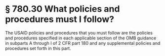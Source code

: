 # § 780.30   What policies and procedures must I follow?

The USAID policies and procedures that you must follow are the policies and procedures specified in each applicable section of the OMB guidance in subparts A through I of 2 CFR part 180 and any supplemental policies and procedures set forth in this part.





